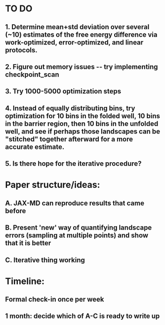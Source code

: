 # TO DO

## 1. Determine mean+std deviation over several (~10) estimates of the free energy difference via work-optimized, error-optimized, and linear protocols.
## 2. Figure out memory issues -- try implementing checkpoint_scan
## 3. Try 1000-5000 optimization steps
## 4. Instead of equally distributing bins, try optimization for 10 bins in the folded well, 10 bins in the barrier region, then 10 bins in the unfolded well, and see if perhaps those landscapes can be "stitched" together afterward for a more accurate estimate.
## 5. Is there hope for the iterative procedure?

# Paper structure/ideas:

## A. JAX-MD can reproduce results that came before
## B. Present 'new' way of quantifying landscape errors (sampling at multiple points) and show that it is better
## C. Iterative thing working

# Timeline:

## Formal check-in once per week
## 1 month: decide which of A-C is ready to write up
